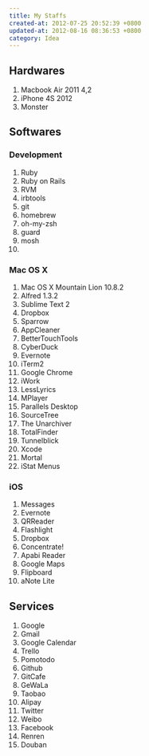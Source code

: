 ```yaml
---
title: My Staffs
created-at: 2012-07-25 20:52:39 +0800
updated-at: 2012-08-16 08:36:53 +0800
category: Idea
---
```


## Hardwares
1. Macbook Air 2011 4,2
2. iPhone 4S 2012
3. Monster


## Softwares

### Development
1. Ruby
2. Ruby on Rails
3. RVM
4. irbtools
5. git
6. homebrew
7. oh-my-zsh
8. guard
9. mosh
10.

### Mac OS X
1. Mac OS X Mountain Lion 10.8.2
2. Alfred 1.3.2
3. Sublime Text 2
4. Dropbox
5. Sparrow
6. AppCleaner
7. BetterTouchTools
8. CyberDuck
9. Evernote
10. iTerm2
11. Google Chrome
12. iWork
13. LessLyrics
14. MPlayer
15. Parallels Desktop
16. SourceTree
17. The Unarchiver
18. TotalFinder
19. Tunnelblick
20. Xcode
21. Mortal
22. iStat Menus

### iOS
1. Messages
2. Evernote
3. QRReader
4. Flashlight
5. Dropbox
6. Concentrate!
7. Apabi Reader
8. Google Maps
9. Flipboard
10. aNote Lite


## Services

1. Google
2. Gmail
3. Google Calendar
4. Trello
5. Pomotodo
6. Github
7. GitCafe
8. GeWaLa
9. Taobao
10. Alipay
11. Twitter
12. Weibo
13. Facebook
14. Renren
15. Douban

